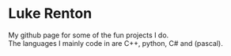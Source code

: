 # Luke Renton
My github page for some of the fun projects I do.  
The languages I mainly code in are C++, python, C# and (pascal). 
